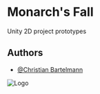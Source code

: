 # Monarch's Fall

Unity 2D project prototypes


## Authors

- [@Christian Bartelmann](https://github.com/ZeroGenesis-Chris)




![Logo](https://i.imgur.com/NfGOoqo.jpeg)

